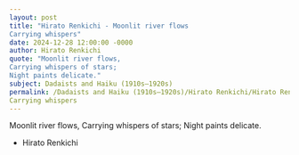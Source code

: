 ```yaml
---
layout: post
title: "Hirato Renkichi - Moonlit river flows
Carrying whispers"
date: 2024-12-28 12:00:00 -0000
author: Hirato Renkichi
quote: "Moonlit river flows,
Carrying whispers of stars;
Night paints delicate."
subject: Dadaists and Haiku (1910s–1920s)
permalink: /Dadaists and Haiku (1910s–1920s)/Hirato Renkichi/Hirato Renkichi - Moonlit river flows
Carrying whispers
---
```


Moonlit river flows,
Carrying whispers of stars;
Night paints delicate.

- Hirato Renkichi
